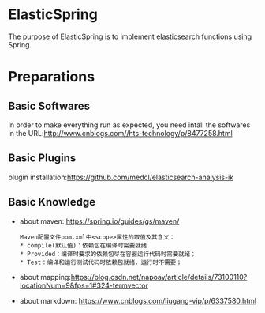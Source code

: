 # ElasticSpring
The purpose of ElasticSpring is to implement elasticsearch functions using Spring. 


# Preparations
## Basic Softwares
In order to make everything run as expected, you need intall the softwares in the URL:http://www.cnblogs.com//hts-technology/p/8477258.html
## Basic Plugins
plugin installation:https://github.com/medcl/elasticsearch-analysis-ik
## Basic Knowledge
* about maven: https://spring.io/guides/gs/maven/

      Maven配置文件pom.xml中<scope>属性的取值及其含义：
      * compile(默认值)：依赖包在编译时需要就绪
      * Provided：编译时要求的依赖包尽在容器运行代码时需要就绪；
      * Test：编译和运行测试代码时依赖包就绪，运行时不需要；
* about mapping:https://blog.csdn.net/napoay/article/details/73100110?locationNum=9&fps=1#324-termvector
* about markdown: https://www.cnblogs.com/liugang-vip/p/6337580.html